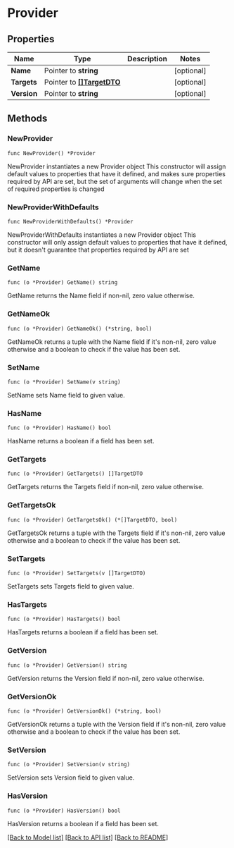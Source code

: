 # Provider

## Properties

Name | Type | Description | Notes
------------ | ------------- | ------------- | -------------
**Name** | Pointer to **string** |  | [optional] 
**Targets** | Pointer to [**[]TargetDTO**](TargetDTO.md) |  | [optional] 
**Version** | Pointer to **string** |  | [optional] 

## Methods

### NewProvider

`func NewProvider() *Provider`

NewProvider instantiates a new Provider object
This constructor will assign default values to properties that have it defined,
and makes sure properties required by API are set, but the set of arguments
will change when the set of required properties is changed

### NewProviderWithDefaults

`func NewProviderWithDefaults() *Provider`

NewProviderWithDefaults instantiates a new Provider object
This constructor will only assign default values to properties that have it defined,
but it doesn't guarantee that properties required by API are set

### GetName

`func (o *Provider) GetName() string`

GetName returns the Name field if non-nil, zero value otherwise.

### GetNameOk

`func (o *Provider) GetNameOk() (*string, bool)`

GetNameOk returns a tuple with the Name field if it's non-nil, zero value otherwise
and a boolean to check if the value has been set.

### SetName

`func (o *Provider) SetName(v string)`

SetName sets Name field to given value.

### HasName

`func (o *Provider) HasName() bool`

HasName returns a boolean if a field has been set.

### GetTargets

`func (o *Provider) GetTargets() []TargetDTO`

GetTargets returns the Targets field if non-nil, zero value otherwise.

### GetTargetsOk

`func (o *Provider) GetTargetsOk() (*[]TargetDTO, bool)`

GetTargetsOk returns a tuple with the Targets field if it's non-nil, zero value otherwise
and a boolean to check if the value has been set.

### SetTargets

`func (o *Provider) SetTargets(v []TargetDTO)`

SetTargets sets Targets field to given value.

### HasTargets

`func (o *Provider) HasTargets() bool`

HasTargets returns a boolean if a field has been set.

### GetVersion

`func (o *Provider) GetVersion() string`

GetVersion returns the Version field if non-nil, zero value otherwise.

### GetVersionOk

`func (o *Provider) GetVersionOk() (*string, bool)`

GetVersionOk returns a tuple with the Version field if it's non-nil, zero value otherwise
and a boolean to check if the value has been set.

### SetVersion

`func (o *Provider) SetVersion(v string)`

SetVersion sets Version field to given value.

### HasVersion

`func (o *Provider) HasVersion() bool`

HasVersion returns a boolean if a field has been set.


[[Back to Model list]](../README.md#documentation-for-models) [[Back to API list]](../README.md#documentation-for-api-endpoints) [[Back to README]](../README.md)


